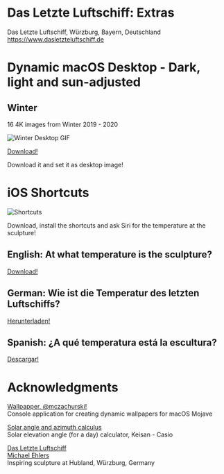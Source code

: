 # Das Letzte Luftschiff: Extras

Das Letzte Luftschiff, Würzburg, Bayern, Deutschland <br/>
https://www.dasletzteluftschiff.de

# Dynamic macOS Desktop - Dark, light and sun-adjusted

## Winter

16 4K images from Winter 2019 - 2020

![Winter Desktop GIF](winter_desktop-min.gif)

[Download!](https://github.com/mvarona/dasletzteluftschiff-extras/blob/master/dasLetzteLuftschiff_Winter.heic?raw=true)

Download it and set it as desktop image!

# iOS Shortcuts
![Shortcuts](https://bmsalamanca.com/others/tempWu/shortcuts-app-icon.jpg)

Download, install the shortcuts and ask Siri for the temperature at the sculpture!

## English: At what temperature is the sculpture?
[Download!](https://www.icloud.com/shortcuts/fc518ea64876494083aac35d3d0f7813)

## German: Wie ist die Temperatur des letzten Luftschiffs?
[Herunterladen!](https://www.icloud.com/shortcuts/decff21f58204b83a990cd19777ca4dd)

## Spanish: ¿A qué temperatura está la escultura?
[Descargar!](https://www.icloud.com/shortcuts/cc1410623fbb41c8b051c0007647f03d)

# Acknowledgments

[Wallpapper, @mczachurski!](https://github.com/mczachurski/wallpapper)<br/>
Console application for creating dynamic wallpapers for macOS Mojave

[Solar angle and azimuth calculus](https://keisan.casio.com/exec/system/1224682277)<br/>
Solar elevation angle (for a day) calculator, Keisan - Casio

[Das Letzte Luftschiff](https://www.dasletzteluftschiff.de)<br/>
[Michael Ehlers](https://www.ehlers-media.com)<br/>
Inspiring sculpture at Hubland, Würzburg, Germany